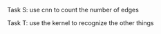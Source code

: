 Task S:
    use cnn to count the number of edges

Task T:
    use the kernel to recognize the other things
